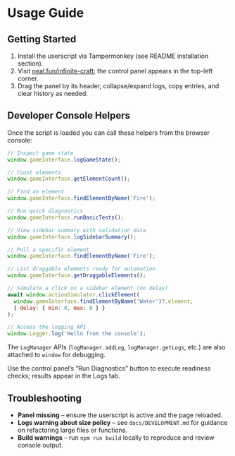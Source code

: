 # Usage Guide

## Getting Started
1. Install the userscript via Tampermonkey (see README installation section).
2. Visit [neal.fun/infinite-craft](https://neal.fun/infinite-craft/); the control panel appears in the top-left corner.
3. Drag the panel by its header, collapse/expand logs, copy entries, and clear history as needed.

## Developer Console Helpers
Once the script is loaded you can call these helpers from the browser console:

```javascript
// Inspect game state
window.gameInterface.logGameState();

// Count elements
window.gameInterface.getElementCount();

// Find an element
window.gameInterface.findElementByName('Fire');

// Run quick diagnostics
window.gameInterface.runBasicTests();

// View sidebar summary with validation data
window.gameInterface.logSidebarSummary();

// Pull a specific element
window.gameInterface.findElementByName('Fire');

// List draggable elements ready for automation
window.gameInterface.getDraggableElements();

// Simulate a click on a sidebar element (no delay)
await window.actionSimulator.clickElement(
  window.gameInterface.findElementByName('Water')?.element,
  { delay: { min: 0, max: 0 } }
);

// Access the logging API
window.Logger.log('Hello from the console');
```

The `LogManager` APIs (`logManager.addLog`, `logManager.getLogs`, etc.) are also attached to `window` for debugging.

Use the control panel’s “Run Diagnostics” button to execute readiness checks; results appear in the Logs tab.

## Troubleshooting
- **Panel missing** – ensure the userscript is active and the page reloaded.
- **Logs warning about size policy** – see `docs/DEVELOPMENT.md` for guidance on refactoring large files or functions.
- **Build warnings** – run `npm run build` locally to reproduce and review console output.

